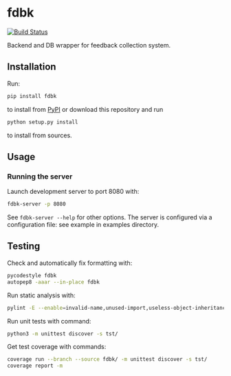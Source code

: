 # fdbk

[![Build Status](https://travis-ci.org/kangasta/fdbk.svg?branch=master)](https://travis-ci.org/kangasta/fdbk)

Backend and DB wrapper for feedback collection system.

## Installation

Run:

```bash
pip install fdbk
```

to install from [PyPI](https://pypi.org/project/fdbk/) or download this repository and run

```bash
python setup.py install
```

to install from sources.

## Usage

### Running the server

Launch development server to port 8080 with:

```bash
fdbk-server -p 8080
```

See `fdbk-server --help` for other options. The server is configured via a configuration file: see example in examples directory.

## Testing

Check and automatically fix formatting with:

```bash
pycodestyle fdbk
autopep8 -aaar --in-place fdbk
```

Run static analysis with:

```bash
pylint -E --enable=invalid-name,unused-import,useless-object-inheritance fdbk
```

Run unit tests with command:

```bash
python3 -m unittest discover -s tst/
```

Get test coverage with commands:

```bash
coverage run --branch --source fdbk/ -m unittest discover -s tst/
coverage report -m
```
